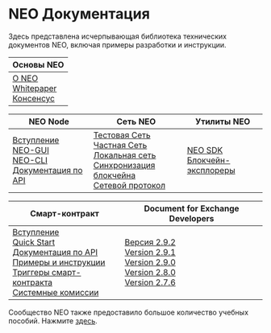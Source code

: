 # NEO Документация

Здесь представлена исчерпывающая библиотека технических документов NEO, включая примеры разработки и инструкции.



| Основы NEO                                                   |
| ------------------------------------------------------------ |
| [О NEO](basic/about.md)<br />[Whitepaper](whitepaper.md)<br />[Консенсус](basic/consensus/whitepaper.md)  |

| NEO Node                                                     | Сеть NEO                                                     | Утилиты NEO                                                  |
| ------------------------------------------------------------ | ------------------------------------------------------------ | ------------------------------------------------------------ |
| [Вступление](node/introduction.md)<br />[NEO-GUI](node/gui/install.md)<br />[NEO-CLI](node/cli/cli.md)<br />[Документация по API](node/cli/apigen.md) | [Тестовая Сеть](network/testnet.md)<br />[Частная Сеть](network/private-chain.md)<br />[Локальная сеть](network/local-chain.md)<br />[Синхронизация блокчейна](network/syncblocks.md)<br />[Сетевой протокол](network/network-protocol.md) | [NEO SDK](utility/sdk/introduction.md)<br />[Блокчейн-эксплореры](utility/explorers.md) |

| Смарт-контракт                                               | Document for Exchange Developers                             |
| ------------------------------------------------------------ | ------------------------------------------------------------ |
| [Вступление](sc/introduction.md)<br />[Quick Start](sc/quickstart/overview.md)<br />[Документация по API](sc/reference/api.md)<br />[Примеры и инструкции](sc/tutorial/HelloWorld.md)<br />[Триггеры смарт-контракта](sc/trigger.md)<br />[Системные комиссии](sc/systemfees.md) | [Версия 2.9.2](exchange/v2.9.2.md)<br />[Version 2.9.1](exchange/v2.9.1.md)<br />[Version 2.9.0](exchange/v2.9.0.md)<br />[Version 2.8.0](exchange/v2.8.0.md)<br />[Version 2.7.6](exchange/v2.7.6.md) |

Сообщество NEO также предоставило большое количество учебных пособий. Нажмите [здесь](../communitydoc.md). <link rel="stylesheet" href="../styles/index.css">